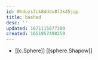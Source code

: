 ```yaml
---
id: 0hduzs7ck8dddx8l3k45jqp
title: bashed
desc: ''
updated: 1671115877300
created: 1651957498259
---
```



- [[c.Sphere]] [[sphere.Shapow]]
